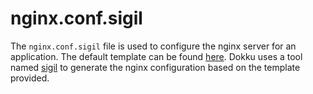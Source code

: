 # nginx.conf.sigil

The `nginx.conf.sigil` file is used to configure the nginx server for an application. The default template can be found [here](https://github.com/dokku/dokku/blob/master/plugins/nginx-vhosts/templates/nginx.conf.sigil). Dokku uses a tool named [sigil](https://github.com/gliderlabs/sigil) to generate the nginx configuration based on the template provided.
